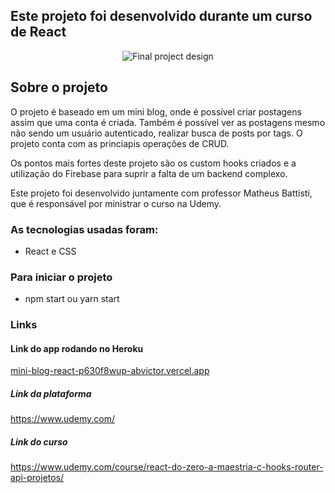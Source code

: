 ## Este projeto foi desenvolvido durante um curso de React
<div align="center">

![Final project design](https://user-images.githubusercontent.com/43121767/181080546-66711606-7836-4924-a7b7-41ff77ef25e8.png)


</div>

## Sobre o projeto

O projeto é baseado em um mini blog, onde é possível criar postagens assim que uma conta é criada. Também é possível ver as postagens mesmo não sendo um usuário autenticado, realizar busca de posts por tags.
O projeto conta com as princiapis operações de CRUD.

Os pontos mais fortes deste projeto são os custom hooks criados e a utilização do Firebase para suprir a falta de um backend complexo. 


Este projeto foi desenvolvido juntamente com professor Matheus Battisti, que é responsável por ministrar o curso na Udemy.

### As tecnologias usadas foram:
- React e CSS


### Para iniciar o projeto

- npm start ou yarn start

### Links
#### Link do app rodando no Heroku
[mini-blog-react-p630f8wup-abvictor.vercel.app](https://mini-blog-react-p630f8wup-abvictor.vercel.app/)

##### Link da plataforma

https://www.udemy.com/

##### Link do curso
https://www.udemy.com/course/react-do-zero-a-maestria-c-hooks-router-api-projetos/
